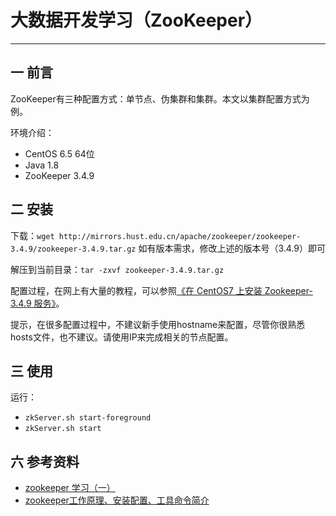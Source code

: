 # 大数据开发学习（ZooKeeper）
-------

## 一 前言

ZooKeeper有三种配置方式：单节点、伪集群和集群。本文以集群配置方式为例。

环境介绍：

- CentOS 6.5 64位
- Java 1.8
- ZooKeeper 3.4.9

## 二 安装
下载：`wget http://mirrors.hust.edu.cn/apache/zookeeper/zookeeper-3.4.9/zookeeper-3.4.9.tar.gz`
如有版本需求，修改上述的版本号（3.4.9）即可

解压到当前目录：`tar -zxvf zookeeper-3.4.9.tar.gz`


配置过程，在网上有大量的教程，可以参照[《在 CentOS7 上安装 Zookeeper-3.4.9 服务》](http://www.linuxidc.com/Linux/2016-09/135052.htm)。

提示，在很多配置过程中，不建议新手使用hostname来配置，尽管你很熟悉hosts文件，也不建议。请使用IP来完成相关的节点配置。


## 三 使用
运行：

- `zkServer.sh start-foreground`
- `zkServer.sh start`

## 六 参考资料

- [zookeeper 学习（一）](https://lanjingling.github.io/2016/02/21/zookeeper-study1/)
- [zookeeper工作原理、安装配置、工具命令简介](http://www.cnblogs.com/kunpengit/p/4045334.html)